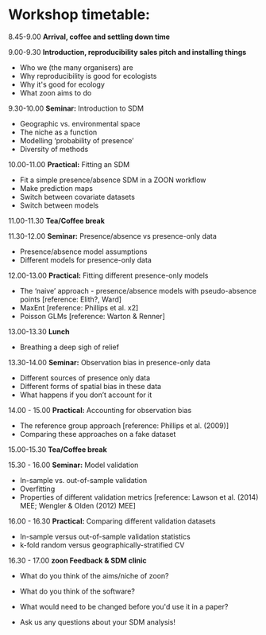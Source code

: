 # Workshop timetable:

8.45-9.00	**Arrival, coffee and settling down time**

9.00-9.30	**Introduction, reproducibility sales pitch and installing things**

* Who we (the many organisers) are
* Why reproducibility is good for ecologists
* Why it's good for ecology
* What zoon aims to do

9.30-10.00	**Seminar:** Introduction to SDM

* Geographic vs. environmental space
* The niche as a function
* Modelling ‘probability of presence’
* Diversity of methods

10.00-11.00	**Practical:** Fitting an SDM

* Fit a simple presence/absence SDM in a ZOON workflow
* Make prediction maps
* Switch between covariate datasets
* Switch between models

11.00-11.30	**Tea/Coffee break**

11.30-12.00	**Seminar:** Presence/absence vs presence-only data

* Presence/absence model assumptions 
* Different models for presence-only data

12.00-13.00	**Practical:** Fitting different presence-only models

* The ‘naive’ approach - presence/absence models with pseudo-absence points  [reference: Elith?, Ward]
* MaxEnt  [reference: Phillips et al. x2]
* Poisson GLMs  [reference: Warton & Renner]

13.00-13.30	**Lunch** 

* Breathing a deep sigh of relief

13.30-14.00	**Seminar:** Observation bias in presence-only data

* Different sources of presence only data
* Different forms of spatial bias in these data
* What happens if you don’t account for it

14.00 - 15.00	**Practical:** Accounting for observation bias

* The reference group approach [reference: Phillips et al. (2009)]
* Comparing these approaches on a fake dataset

15.00-15.30	**Tea/Coffee break**

15.30 - 16.00	**Seminar:** Model validation

* In-sample vs. out-of-sample validation
* Overfitting
* Properties of different validation metrics [reference: Lawson et al. (2014) MEE; Wengler & Olden (2012) MEE]

16.00 - 16.30	**Practical:** Comparing different validation datasets

* In-sample versus out-of-sample validation statistics
* k-fold random versus geographically-stratified CV

16.30 - 17.00	**zoon Feedback & SDM clinic**

* What do you think of the aims/niche of zoon?
* What do you think of the software?
* What would need to be changed before you'd use it in a paper?

* Ask us any questions about your SDM analysis!




